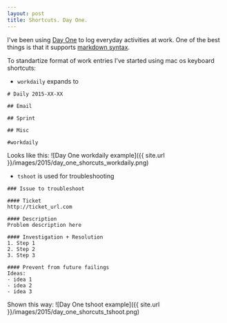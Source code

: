 ```yaml
---
layout: post
title: Shortcuts. Day One.
---
```


I've been using [Day One](http://dayoneapp.com/) to log everyday activities at work. One of the best
things is that it supports [markdown syntax](https://dayone.zendesk.com/hc/en-us/articles/200265094-Markdown-Guide).

To standartize format of work entries I've started using mac os keyboard
shortcuts:
- `workdaily` expands to

```
# Daily 2015-XX-XX

## Email

## Sprint

## Misc

#workdaily
```
Looks like this:
![Day One workdaily example]({{ site.url }}/images/2015/day_one_shorcuts_workdaily.png)

- `tshoot` is used for troubleshooting

```
### Issue to troubleshoot

#### Ticket
http://ticket_url.com

#### Description
Problem description here

#### Investigation + Resolution
1. Step 1
2. Step 2
3. Step 3

#### Prevent from future failings
Ideas:
- idea 1
- idea 2
- idea 3
```
Shown this way:
![Day One tshoot example]({{ site.url }}/images/2015/day_one_shorcuts_tshoot.png)


